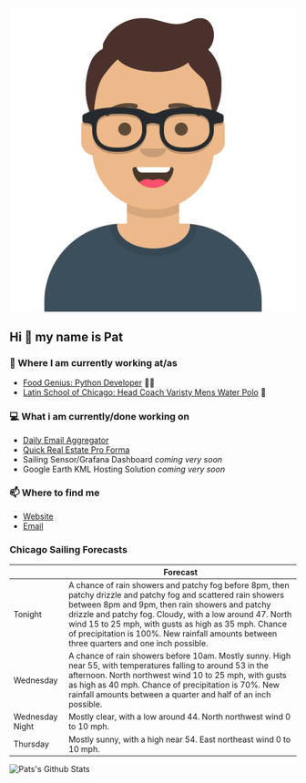 [![Social banner for p-j-falconer](https://raw.githubusercontent.com/P-J-FALCONER/P-J-FALCONER/master/assets/avataaars.svg)](https://patfalconer.com/)
## Hi :wave: my name is Pat

### 💼 Where I am currently working at/as
- [Food Genius: Python Developer](https://getfoodgenius.com/) 🍔🐍
- [Latin School of Chicago: Head Coach Varisty Mens Water Polo](https://www.latinschool.org/) 🤽


### 💻 What i am currently/done working on
 - [Daily Email Aggregator](https://github.com/P-J-FALCONER/dott_daily_mail)
 - [Quick Real Estate Pro Forma](https://github.com/P-J-FALCONER/henry)
 - Sailing Sensor/Grafana Dashboard *coming very soon*
 - Google Earth KML Hosting Solution *coming very soon*

### 📫 Where to find me
 - [Website](https://patfalconer.com/)
 - [Email](mailto:patrick.j.falconer@gmail.com)


### Chicago Sailing Forecasts
|   | Forecast  |
|---|---|
| Tonight | A chance of rain showers and patchy fog before 8pm, then patchy drizzle and patchy fog and scattered rain showers between 8pm and 9pm, then rain showers and patchy drizzle and patchy fog. Cloudy, with a low around 47. North wind 15 to 25 mph, with gusts as high as 35 mph. Chance of precipitation is 100%. New rainfall amounts between three quarters and one inch possible. |
| Wednesday | A chance of rain showers before 10am. Mostly sunny. High near 55, with temperatures falling to around 53 in the afternoon. North northwest wind 10 to 25 mph, with gusts as high as 40 mph. Chance of precipitation is 70%. New rainfall amounts between a quarter and half of an inch possible. |
| Wednesday Night | Mostly clear, with a low around 44. North northwest wind 0 to 10 mph. |
| Thursday | Mostly sunny, with a high near 54. East northeast wind 0 to 10 mph. |

![Pats's Github Stats](https://github-readme-stats.vercel.app/api?username=p-j-falconer&show_icons=true&theme=radical)
